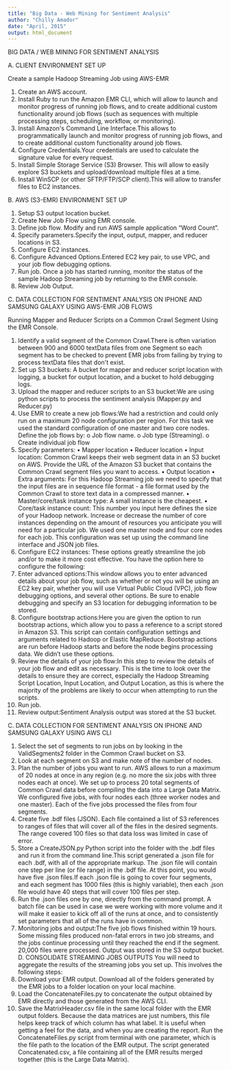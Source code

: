 ```yaml
---
title: "Big Data - Web Mining for Sentiment Analysis"
author: "Chilly Amador"
date: "April, 2015"
output: html_document
---
```


BIG DATA / WEB MINING FOR SENTIMENT ANALYSIS

A. CLIENT ENVIRONMENT SET UP

Create a sample Hadoop Streaming Job using AWS-EMR
1.  Create an AWS account.
2.	 Install Ruby to run the Amazon EMR CLI, which will allow to launch and monitor progress of running job flows, and to create additional custom functionality around job flows (such as sequences with multiple processing steps, scheduling, workflow, or monitoring).
4.	Install Amazon's Command Line Interface.This allows to programmatically launch and monitor progress of running job flows, and to create additional custom functionality around job flows.
5.	Configure Credentials.Your credentials are used to calculate the signature value for every request.
6.	Install Simple Storage Service (S3) Browser. This will allow to easily explore S3 buckets and upload/download multiple files at a time.
7.	Install WinSCP (or other SFTP/FTP/SCP client).This will allow to transfer files to EC2 instances.

B.  AWS (S3-EMR) ENVIRONMENT SET UP

1.	Setup S3 output location bucket.
2.	Create New Job Flow using EMR console.
3.	 Define job flow. Modify and run AWS sample application “Word Count”. 
4.	Specify parameters.Specify the input, output, mapper, and reducer locations in S3.
5.	Configure EC2 instances.
6.	Configure Advanced Options.Entered EC2 key pair, to use VPC, and your job flow debugging options.
7.	Run job. Once a job has started running, monitor the status of the sample Hadoop Streaming job by returning to the EMR console.
8.	Review Job Output.

C. DATA COLLECTION FOR SENTIMENT ANALYSIS ON IPHONE AND SAMSUNG GALAXY USING AWS-EMR JOB FLOWS

Running Mapper and Reducer Scripts on a Common Crawl Segment Using the EMR Console. 

1.	Identify a valid segment of the Common Crawl.There is often variation between 900 and 6000 textData files from one Segment so each segment has to be checked to prevent EMR jobs from failing by trying to process textData files that don't exist.
2.	Set up S3 buckets: A bucket for mapper and reducer script location with logging, a bucket for output location, and a bucket to hold debugging logs.
3.	Upload the mapper and reducer scripts to an S3 bucket:We are using python scripts to process the sentiment analysis (Mapper.py and Reducer.py) 
4.	Use EMR to create a new job flows:We had a restriction and could only run on a maximum 20 node configuration per region. For this task we used the standard configuration of one master and two core nodes. Define the job flows by:
o	Job flow name.
o	Job type (Streaming).
o	Create individual job flow
5.	Specify parameters:
•	Mapper location
•	Reducer location
•	Input location: Common Crawl keeps their web segment data in an S3 bucket on AWS. Provide the URL of the Amazon S3 bucket that contains the Common Crawl segment files you want to access.
•	Output location
•	Extra arguments: For this Hadoop Streaming job we need to specify that the input files are in sequence file format - a file format used by the Common Crawl to store text data in a compressed manner.
•	Master/core/task instance type: A small instance is the cheapest.
•	Core/task instance count: This number you input here defines the size of your Hadoop network. Increase or decrease the number of core instances depending on the amount of resources you anticipate you will need for a particular job. We used one master node and four core nodes for each job. This configuration was set up using the command line interface and JSON job files.
6.	Configure EC2 instances: These options greatly streamline the job and/or to make it more cost effective. You have the option here to configure the following:
7.	 Enter advanced options:This window allows you to enter advanced details about your job flow, such as whether or not you will be using an EC2 key pair, whether you will use Virtual Public Cloud (VPC), job flow debugging options, and several other options. Be sure to enable debugging and specify an S3 location for debugging information to be stored.
8.	Configure bootstrap actions:Here you are given the option to run bootstrap actions, which allow you to pass a reference to a script stored in Amazon S3. This script can contain configuration settings and arguments related to Hadoop or Elastic MapReduce. Bootstrap actions are run before Hadoop starts and before the node begins processing data. We didn’t use these options.
9.	Review the details of your job flow:In this step to review the details of your job flow and edit as necessary. This is the time to look over the details to ensure they are correct, especially the Hadoop Streaming Script Location, Input Location, and Output Location, as this is where the majority of the problems are likely to occur when attempting to run the scripts.
1.	Run job.
2.	Review output:Sentiment Analysis output was stored at the S3 bucket.

C. DATA COLLECTION FOR SENTIMENT ANALYSIS ON IPHONE AND SAMSUNG GALAXY USING AWS CLI

1.	Select the set of segments to run jobs on by looking in the ValidSegments2 folder in the Common Crawl bucket on S3.
2.	Look at each segment on S3 and make note of the number of nodes.
3.	Plan the number of jobs you want to run. AWS allows to run a maximum of 20 nodes at once in any region (e.g. no more the six jobs with three nodes each at once). We set up to process 20 total segments of Common Crawl data before compiling the data into a Large Data Matrix. We configured five jobs, with four nodes each (three worker nodes and one master). Each of the five jobs processed the files from four segments.
4.	Create five .bdf files (JSON). Each file contained a list of S3 references to ranges of files that will cover all of the files in the desired segments. The range covered 100 files so that data loss was limited in case of error.
5.	Store a CreateJSON.py Python script into the folder with the .bdf files and run it from the command line.This script generated a .json file for each .bdf, with all of the appropriate markup. The .json file will contain one step per line (or file range) in the .bdf file. At this point, you would have five .json files.If each .json file is going to cover four segments, and each segment has 1000 files (this is highly variable), then each .json file would have 40 steps that will cover 100 files per step.
6.	Run the .json files one by one, directly from the command prompt. A batch file can be used in case we were working with more volume and it will make it easier to kick off all of the runs at once, and to consistently set parameters that all of the runs have in common.
7.	Monitoring jobs and output:The five job flows finished within 19 hours. Some missing files produced non-fatal errors in two job streams, and the jobs continue processing until they reached the end if the segment. 20,000 files were processed. Output was stored in the S3 output bucket.
D. CONSOLIDATE STREAMING JOBS OUTPUTS
You will need to aggregate the results of the streaming jobs you set up. This involves the following steps:
1.	Download your EMR output. Download all of the folders generated by the EMR jobs to a folder location on your local machine. 
2.	Load the ConcatenateFiles.py to concatenate the output obtained by EMR directly and those generated from the AWS CLI. 
3.	Save the MatrixHeader.csv file in the same local folder with the EMR output folders. Because the data matrices are just numbers, this file helps keep track of which column has what label. It is useful when getting a feel for the data, and when you are creating the report.
Run the ConcatenateFiles.py script from terminal with one parameter, which is the file path to the location of the EMR output. The script generated Concatenated.csv, a file containing all of the EMR results merged together (this is the Large Data Matrix).